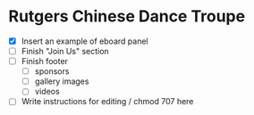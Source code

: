 Rutgers Chinese Dance Troupe
============================
- [x] Insert an example of eboard panel
- [ ] Finish "Join Us" section
- [ ] Finish footer
  - [ ] sponsors
  - [ ] gallery images
  - [ ] videos
- [ ] Write instructions for editing / chmod 707 here
